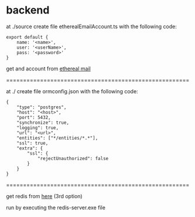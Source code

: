 # backend

at ./source create file etherealEmailAccount.ts with the following code:

    export default {
        name: '<name>',
        user: '<userName>',
        pass: '<password>'
    }

get and account from [ethereal mail](https://ethereal.email/)

======================================================

at ./ create file ormconfig.json with the following code:

    {
        "type": "postgres",
        "host": "<host>",
        "port": 5432,
        "synchronize": true,
        "logging": true,
        "url": "<url>",
        "entities": ["*/entities/*.*"],
        "ssl": true,
        "extra": {
            "ssl": {
                "rejectUnauthorized": false
            }
        }
    }

======================================================

get redis from [here](https://github.com/ServiceStack/redis-windows) (3rd option)

run by executing the redis-server.exe file

